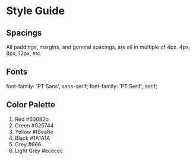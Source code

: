 # Style Guide

## Spacings
All paddings, margins, and general spacings, are all in multiple of 4px.
4px, 8px, 12px, etc.

## Fonts
<link href="https://fonts.googleapis.com/css2?family=PT+Sans:wght@400;700&family=PT+Serif:wght@400;700&display=swap" rel="stylesheet">
font-family: 'PT Sans', sans-serif;
font-family: 'PT Serif', serif;

## Color Palette
1. Red #60082b
2. Green #025744
3. Yellow #f8ea8e
4. Black #1A1A1A
5. Grey #666
6. Light Grey #ececec